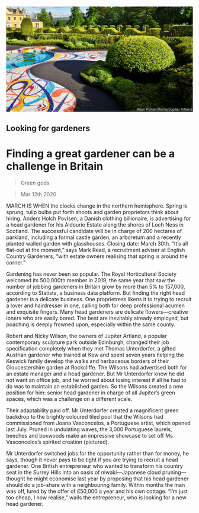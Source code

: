 ![](./images/20200314_BRP001_0.jpg)

## Looking for gardeners

# Finding a great gardener can be a challenge in Britain

> Green gods

> Mar 12th 2020

MARCH IS WHEN the clocks change in the northern hemisphere. Spring is sprung, tulip bulbs put forth shoots and garden proprietors think about hiring. Anders Holch Povlsen, a Danish clothing billionaire, is advertising for a head gardener for his Aldourie Estate along the shores of Loch Ness in Scotland. The successful candidate will be in charge of 200 hectares of parkland, including a formal castle garden, an arboretum and a recently planted walled garden with glasshouses. Closing date: March 30th. “It’s all flat-out at the moment,” says Mark Read, a recruitment adviser at English Country Gardeners, “with estate owners realising that spring is around the corner.”

Gardening has never been so popular. The Royal Horticultural Society welcomed its 500,000th member in 2019, the same year that saw the number of jobbing gardeners in Britain grow by more than 5% to 157,000, according to Statista, a business data platform. But finding the right head gardener is a delicate business. One proprietress likens it to trying to recruit a lover and hairdresser in one, calling both for deep professional acumen and exquisite fingers. Many head gardeners are delicate flowers—creative loners who are easily bored. The best are inevitably already employed, but poaching is deeply frowned upon, especially within the same county.

Robert and Nicky Wilson, the owners of Jupiter Artland, a popular contemporary sculpture park outside Edinburgh, changed their job specification completely when they met Thomas Unterdorfer, a gifted Austrian gardener who trained at Kew and spent seven years helping the Keswick family develop the walks and herbaceous borders of their Gloucestershire garden at Rockcliffe. The Wilsons had advertised both for an estate manager and a head gardener. But Mr Unterdorfer knew he did not want an office job, and he worried about losing interest if all he had to do was to maintain an established garden. So the Wilsons created a new position for him: senior head gardener in charge of all Jupiter’s green spaces, which was a challenge on a different scale.

Their adaptability paid off. Mr Unterdorfer created a magnificent green backdrop to the brightly coloured tiled pool that the Wilsons had commissioned from Joana Vasconcelos, a Portuguese artist, which opened last July. Pruned in undulating waves, the 3,000 Portuguese laurels, beeches and boxwoods make an impressive showcase to set off Ms Vasconcelos’s spirited creation (pictured).

Mr Unterdorfer switched jobs for the opportunity rather than for money, he says, though it never pays to be tight if you are trying to recruit a head gardener. One British entrepreneur who wanted to transform his country seat in the Surrey Hills into an oasis of niwaki—Japanese cloud pruning—thought he might economise last year by proposing that his head gardener should do a job-share with a neighbouring family. Within months the man was off, lured by the offer of £50,000 a year and his own cottage. “I’m just too cheap, I now realise,” wails the entrepreneur, who is looking for a new head gardener.